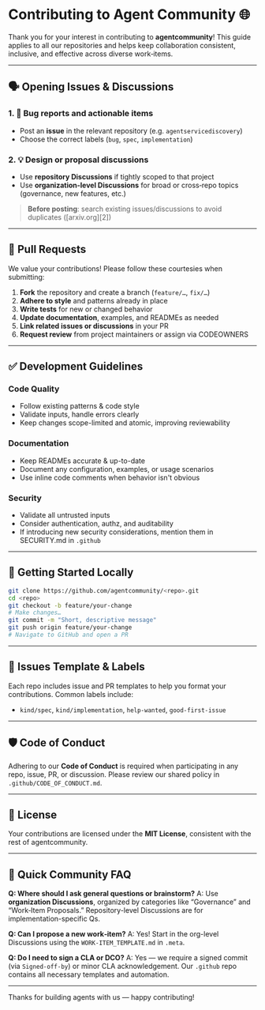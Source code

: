 # Contributing to Agent Community 🌐

Thank you for your interest in contributing to **agentcommunity**! This guide applies to all our repositories and helps keep collaboration consistent, inclusive, and effective across diverse work‑items.

---

## 🗣️ Opening Issues & Discussions

### 1. 🐛 Bug reports and actionable items

* Post an **issue** in the relevant repository (e.g. `agentservicediscovery`)
* Choose the correct labels (`bug`, `spec`, `implementation`)

### 2. 💡 Design or proposal discussions

* Use **repository Discussions** if tightly scoped to that project
* Use **organization-level Discussions** for broad or cross‑repo topics (governance, new features, etc.)

> **Before posting**: search existing issues/discussions to avoid duplicates ([arxiv.org][2])

---

## 🤝 Pull Requests

We value your contributions! Please follow these courtesies when submitting:

1. **Fork** the repository and create a branch (`feature/…`, `fix/…`)
2. **Adhere to style** and patterns already in place
3. **Write tests** for new or changed behavior
4. **Update documentation**, examples, and READMEs as needed
5. **Link related issues or discussions** in your PR
6. **Request review** from project maintainers or assign via CODEOWNERS

---

## ✅ Development Guidelines

### Code Quality

* Follow existing patterns & code style
* Validate inputs, handle errors clearly
* Keep changes scope-limited and atomic, improving reviewability

### Documentation

* Keep READMEs accurate & up-to-date
* Document any configuration, examples, or usage scenarios
* Use inline code comments when behavior isn't obvious

### Security

* Validate all untrusted inputs
* Consider authentication, authz, and auditability
* If introducing new security considerations, mention them in SECURITY.md in `.github`

---

## 🚀 Getting Started Locally

```bash
git clone https://github.com/agentcommunity/<repo>.git
cd <repo>
git checkout -b feature/your-change
# Make changes…
git commit -m "Short, descriptive message"
git push origin feature/your-change
# Navigate to GitHub and open a PR
```

---

## 🧭 Issues Template & Labels

Each repo includes issue and PR templates to help you format your contributions. Common labels include:

* `kind/spec`, `kind/implementation`, `help-wanted`, `good-first-issue`

---

## 🛡️ Code of Conduct

Adhering to our **Code of Conduct** is required when participating in any repo, issue, PR, or discussion. Please review our shared policy in `.github/CODE_OF_CONDUCT.md`.

---

## 📄 License

Your contributions are licensed under the **MIT License**, consistent with the rest of agentcommunity.

---

## 💬 Quick Community FAQ

**Q: Where should I ask general questions or brainstorm?**
A: Use **organization Discussions**, organized by categories like “Governance” and “Work‑Item Proposals.” Repository-level Discussions are for implementation-specific Qs.

**Q: Can I propose a new work‑item?**
A: Yes! Start in the org-level Discussions using the `WORK-ITEM_TEMPLATE.md` in `.meta`.

**Q: Do I need to sign a CLA or DCO?**
A: Yes — we require a signed commit (via `Signed-off-by`) or minor CLA acknowledgement. Our `.github` repo contains all necessary templates and automation.

---

Thanks for building agents with us — happy contributing!
